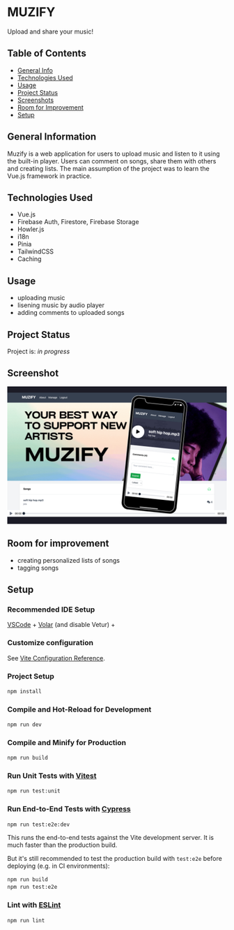 # MUZIFY
Upload and share your music!

## Table of Contents
* [General Info](#general-information)
* [Technologies Used](#technologies-used)
* [Usage](#usage)
* [Project Status](#project-status)
* [Screenshots](#screenshots)
* [Room for Improvement](#room-for-improvement)
* [Setup](#setup)


## General Information
Muzify is a web application for users to upload music and listen to it using the built-in player. Users can comment on songs, share them with others and creating lists. The main assumption of the project was to learn the Vue.js framework in practice.

## Technologies Used
- Vue.js
- Firebase Auth, Firestore, Firebase Storage
- Howler.js
- i18n
- Pinia
- TailwindCSS
- Caching

## Usage
 - uploading music
 - lisening music by audio player
 - adding comments to uploaded songs

## Project Status
Project is: _in progress_ 

## Screenshot
![Alt text](https://github.com/SzymczykI/MUZIFY/blob/main/screenshot/screenshot.png "screen")

## Room for improvement
- creating personalized lists of songs
- tagging songs


## Setup
### Recommended IDE Setup

[VSCode](https://code.visualstudio.com/) + [Volar](https://marketplace.visualstudio.com/items?itemName=Vue.volar) (and disable Vetur) + 

### Customize configuration

See [Vite Configuration Reference](https://vitejs.dev/config/).

### Project Setup

```sh
npm install
```

### Compile and Hot-Reload for Development

```sh
npm run dev
```

### Compile and Minify for Production

```sh
npm run build
```

### Run Unit Tests with [Vitest](https://vitest.dev/)

```sh
npm run test:unit
```

### Run End-to-End Tests with [Cypress](https://www.cypress.io/)

```sh
npm run test:e2e:dev
```

This runs the end-to-end tests against the Vite development server.
It is much faster than the production build.

But it's still recommended to test the production build with `test:e2e` before deploying (e.g. in CI environments):

```sh
npm run build
npm run test:e2e
```

### Lint with [ESLint](https://eslint.org/)

```sh
npm run lint
```

